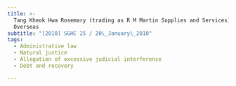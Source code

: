 ```yaml
---
title: >-
  Tang Kheok Hwa Rosemary (trading as R M Martin Supplies and Services) v Jaldhi
  Overseas
subtitle: "[2010] SGHC 25 / 20\_January\_2010"
tags:
  - Administrative law
  - Natural justice
  - Allegation of excessive judicial interference
  - Debt and recovery

---
```



